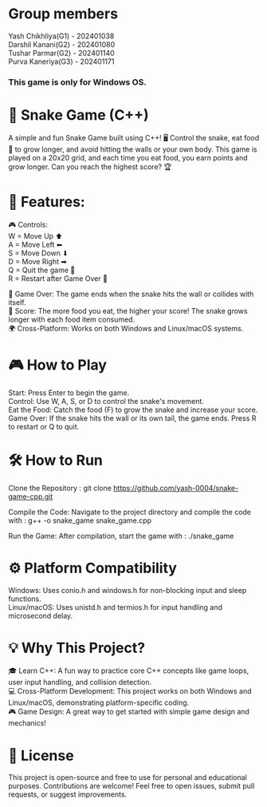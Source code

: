 # Group members
  Yash Chikhliya(G1) - 202401038                                                                                                                                   
  Darshil Kanani(G2) - 202401080                                                                                                                                   
  Tushar Parmar(G2) - 202401140                                                                                                                                    
  Purva Kaneriya(G3) - 202401171                                                                                                                                                                                                                                                                              
### This game is only for Windows OS.

# 🐍 Snake Game (C++)

A simple and fun Snake Game built using C++! 🖥 Control the snake, eat food 🍏 to grow longer, and avoid hitting the walls or your own body. This game is played on a 20x20 grid, and each time you eat food, you earn points and grow longer. Can you reach the highest score? 🏆
                                                                                                                                       
# 🚀 Features:

🎮 Controls:                                                                                                                                                       
  W = Move Up ⬆                                                                                                                                                   
  A = Move Left ⬅                                                                                                                                                 
  S = Move Down ⬇                                                                                                                                                 
  D = Move Right ➡                                                                                                                                                
  Q = Quit the game 🚪                                                                                                                                             
  R = Restart after Game Over 🔄
    
🧱 Game Over: The game ends when the snake hits the wall or collides with itself.                                                                                  
💯 Score: The more food you eat, the higher your score! The snake grows longer with each food item consumed.                                                       
🌍 Cross-Platform: Works on both Windows and Linux/macOS systems.                                                                                                  

# 🎮 How to Play

  Start: Press Enter to begin the game.                                                                                                                             
  Control: Use W, A, S, or D to control the snake's movement.                                                                                                       
  Eat the Food: Catch the food (F) to grow the snake and increase your score.                                                                                       
  Game Over: If the snake hits the wall or its own tail, the game ends. Press R to restart or Q to quit.                                                            
  
# 🛠 How to Run

Clone the Repository : 
git clone https://github.com/yash-0004/snake-game-cpp.git

Compile the Code: Navigate to the project directory and compile the code with : 
g++ -o snake_game snake_game.cpp

Run the Game: After compilation, start the game with : 
./snake_game

# ⚙ Platform Compatibility

  Windows: Uses conio.h and windows.h for non-blocking input and sleep functions.                                                                                   
  Linux/macOS: Uses unistd.h and termios.h for input handling and microsecond delay.
  
# 💡 Why This Project?

  🎓 Learn C++: A fun way to practice core C++ concepts like game loops, user input handling, and collision detection.                                             
  💻 Cross-Platform Development: This project works on both Windows and Linux/macOS, demonstrating platform-specific coding.                                       
  🎮 Game Design: A great way to get started with simple game design and mechanics!                                                                                
  
# 📄 License

This project is open-source and free to use for personal and educational purposes. Contributions are welcome! Feel free to open issues, submit pull requests, or suggest improvements.
